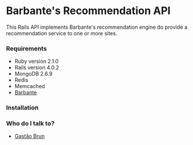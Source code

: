 # Barbante's Recommendation API #

This Rails API implements Barbante's recommendation engine do provide a recommendation service to one or more sites.

### Requirements ###

* Ruby version 2.1.0
* Rails version 4.0.2
* MongoDB 2.6.9
* Redis
* Memcached
* [Barbante](https://github.com/hypermindr/barbante)


### Installation ###


### Who do I talk to? ###

* [Gastão Brun](mailto:gastaobrun@gmail.com)